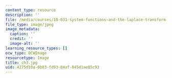```yaml
---
content_type: resource
description: ''
file: /media/courses/18-031-system-functions-and-the-laplace-transform-spring-2019/4275d10a0b03fd9384af845d1ae85c93_ch3.jpg
file_type: image/jpeg
image_metadata:
  caption: ''
  credit: ''
  image-alt: ''
learning_resource_types: []
ocw_type: OCWImage
resourcetype: Image
title: ch3.jpg
uid: 4275d10a-0b03-fd93-84af-845d1ae85c93
---
```

